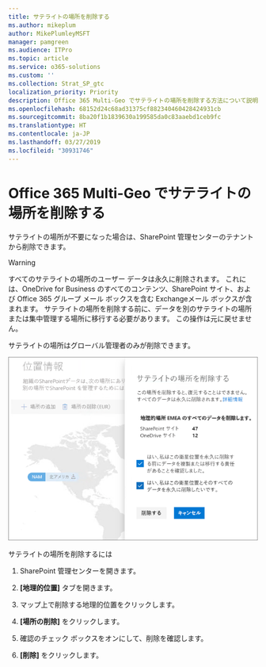 ```yaml
---
title: サテライトの場所を削除する
ms.author: mikeplum
author: MikePlumleyMSFT
manager: pamgreen
ms.audience: ITPro
ms.topic: article
ms.service: o365-solutions
ms.custom: ''
ms.collection: Strat_SP_gtc
localization_priority: Priority
description: Office 365 Multi-Geo でサテライトの場所を削除する方法について説明します。
ms.openlocfilehash: 68152d24c68ad31375cf882340460428424931cb
ms.sourcegitcommit: 8ba20f1b1839630a199585da0c83aaebd1ceb9fc
ms.translationtype: HT
ms.contentlocale: ja-JP
ms.lasthandoff: 03/27/2019
ms.locfileid: "30931746"
---
```

# <a name="delete-a-satellite-location-in-office-365-multi-geo"></a>Office 365 Multi-Geo でサテライトの場所を削除する

サテライトの場所が不要になった場合は、SharePoint 管理センターのテナントから削除できます。

> [!WARNING]
> すべてのサテライトの場所のユーザー データは永久に削除されます。 これには、OneDrive for Business のすべてのコンテンツ、SharePoint サイト、および Office 365 グループ メール ボックスを含む Exchangeメール ボックスが含まれます。 サテライトの場所を削除する前に、データを別のサテライトの場所または集中管理する場所に移行する必要があります。 この操作は元に戻せません。

サテライトの場所はグローバル管理者のみが削除できます。

![地理的位置の削除の UI を表示する Multi-Geo 管理センターのスクリーンショット](media/multi-geo-delete-satellite-location.png)

サテライトの場所を削除するには

1. SharePoint 管理センターを開きます。

2. **[地理的位置]** タブを開きます。

3. マップ上で削除する地理的位置をクリックします。

4. **[場所の削除]** をクリックします。

5. 確認のチェック ボックスをオンにして、削除を確認します。

6. **[削除]** をクリックします。
